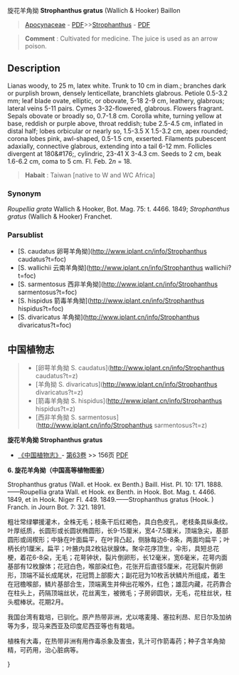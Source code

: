旋花羊角拗 **Strophanthus gratus** (Wallich & Hooker) Baillon

> [Apocynaceae](http://www.iplant.cn/info/Apocynaceae?t=foc) - [PDF](http://www.iplant.cn/foc/pdf/Apocynaceae.pdf)>>[Strophanthus](http://www.iplant.cn/info/Strophanthus?t=foc) - [PDF](http://www.iplant.cn/foc/pdf/Strophanthus.pdf)

> **Comment** : 
> Cultivated for medicine. The juice is used as an arrow poison.

## Description

Lianas woody, to 25 m, latex white. Trunk to 10 cm in diam.; branches dark or purplish brown, densely lenticellate, branchlets glabrous. Petiole 0.5-3.2 mm; leaf blade ovate, elliptic, or obovate, 5-18 2-9 cm, leathery, glabrous; lateral veins 5-11 pairs. Cymes 3-32-flowered, glabrous. Flowers fragrant. Sepals obovate or broadly so, 0.7-1.8 cm. Corolla white, turning yellow at base, reddish or purple above, throat reddish; tube 2.5-4.5 cm, inflated in distal half; lobes orbicular or nearly so, 1.5-3.5 X 1.5-3.2 cm, apex rounded; corona lobes pink, awl-shaped, 0.5-1.5 cm, exserted. Filaments pubescent adaxially, connective glabrous, extending into a tail 6-12 mm. Follicles divergent at 180&amp;#176;, cylindric, 23-41 X  3-4.3 cm. Seeds to 2 cm, beak 1.6-6.2 cm, coma to 5 cm. Fl. Feb. 2*n* = 18.

> **Habait** : 
> Taiwan [native to W and WC Africa]

### Synonym
*Roupellia grata* Wallich & Hooker, Bot. Mag. 75: t. 4466. 1849; *Strophanthus gratus* (Wallich & Hooker) Franchet.

### Parsublist

* [S.  caudatus  卵萼羊角拗](http://www.iplant.cn/info/Strophanthus caudatus?t=foc)
* [S.  wallichii  云南羊角拗](http://www.iplant.cn/info/Strophanthus wallichii?t=foc)
* [S.  sarmentosus  西非羊角拗](http://www.iplant.cn/info/Strophanthus sarmentosus?t=foc)
* [S.  hispidus  箭毒羊角拗](http://www.iplant.cn/info/Strophanthus hispidus?t=foc)
* [S.  divaricatus  羊角拗](http://www.iplant.cn/info/Strophanthus divaricatus?t=foc)

## 中国植物志

> * [卵萼羊角拗  S.  caudatus](http://www.iplant.cn/info/Strophanthus caudatus?t=z)
> * [羊角拗  S.  divaricatus](http://www.iplant.cn/info/Strophanthus divaricatus?t=z)
> * [箭毒羊角拗  S.  hispidus](http://www.iplant.cn/info/Strophanthus hispidus?t=z)
> * [西非羊角拗  S.  sarmentosus](http://www.iplant.cn/info/Strophanthus sarmentosus?t=z)

**旋花羊角拗 Strophanthus gratus**

* [《中国植物志》](http://www.iplant.cn/frps)- [第63卷](http://www.iplant.cn/frps/vol/63) >> 156页 [PDF](http://www.iplant.cn/frps/pdf/63/156a.pdf)

**6. 旋花羊角拗（中国高等植物图鉴）**

Strophanthus gratus (Wall. et Hook. ex Benth.) Baill. Hist. Pl. 10: 171. 1888. ——Roupellia grata Wall. et Hook. ex Benth. in Hook. Bot. Mag. t. 4466. 1849, et in Hook. Niger Fl. 449. 1849.——Strophanthus gratus (Hook. ) Franch. in Journ Bot. 7: 321. 1891.

粗壮常绿攀援灌木，全株无毛；枝条干后红褐色，具白色皮孔，老枝条具纵条纹。叶厚纸质，长圆形或长圆状椭圆形，长9-15厘米，宽4-7.5厘米，顶端急尖，基部圆形或阔楔形；中脉在叶面扁平，在叶背凸起，侧脉每边6-8条，两面均扁平；叶柄长约1厘米，扁平；叶腋内具2枚钻状腺体。聚伞花序顶生，伞形，具短总花梗，着花6-8朵，无毛；花萼钟状，裂片倒卵形，长12毫米，宽6毫米，花萼内面基部有12枚腺体；花冠白色，喉部染红色，花张开后直径5厘米，花冠裂片倒卵形，顶端不延长成尾状，花冠筒上部膨大；副花冠为10枚舌状鳞片所组成，着生在冠檐喉部，鳞片基部合生，顶端离生并伸出花喉外，红色；雄蕊内藏，花药靠合在柱头上，药隔顶端丝状，花丝离生，被微毛；子房卵圆状，无毛，花柱丝状，柱头棍棒状。花期2月。

我国台湾有栽培，已驯化。原产热带非洲，尤以喀麦隆、塞拉利昂、尼日尔及加纳等为多，现马来西亚及印度尼西亚等也有栽培。

植株有大毒，在热带非洲有用作毒杀象及害虫，乳汁可作箭毒药；种子含羊角拗精，可药用，治心脏病等。

}